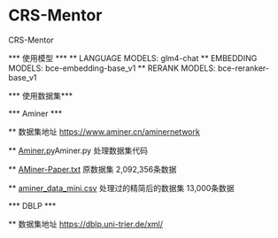 # CRS-Mentor
CRS-Mentor

*** 使用模型 ***
** LANGUAGE MODELS: glm4-chat
** EMBEDDING MODELS: bce-embedding-base_v1
** RERANK MODELS: bce-reranker-base_v1


*** 使用数据集***

*** Aminer ***

** 数据集地址 https://www.aminer.cn/aminernetwork

** [Aminer.py](Aminer.py)Aminer.py 处理数据集代码

** [AMiner-Paper.txt](AMiner-Paper%2FAMiner-Paper.txt) 原数据集 2,092,356条数据

** [aminer_data_mini.csv](aminer_data_mini.csv) 处理过的精简后的数据集 13,000条数据

*** DBLP ***

** 数据集地址 https://dblp.uni-trier.de/xml/

